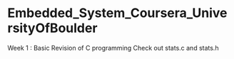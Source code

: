 # Embedded_System_Coursera_UniversityOfBoulder
Week 1 : Basic Revision of C programming
Check out stats.c and stats.h
